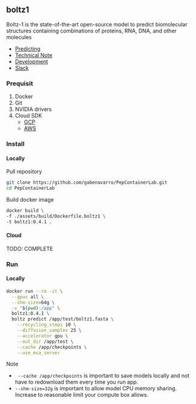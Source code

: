 ## boltz1

Boltz-1 is the state-of-the-art open-source model to predict biomolecular structures containing combinations of proteins, RNA, DNA, and other molecules

* [Predicting](https://github.com/jwohlwend/boltz/blob/main/docs/prediction.md)
* [Technical Note](https://www.biorxiv.org/content/10.1101/2024.11.19.624167v2)
* [Development](https://github.com/jwohlwend/boltz)
* [Slack](https://boltz-community.slack.com/join/shared_invite/zt-2zj7e077b-D1R9S3JVOolhv_NaMELgjQ#/shared-invite/email)

### Prequisit

1. Docker
2. Git
3. NVIDIA drivers
4. Cloud SDK
    - [GCP](./gcp_setup.md)
    - [AWS](./aws_setup.md)

### Install 

#### Locally

Pull repository

```bash
git clone https://github.com/gabenavarro/PepContainerLab.git
cd PepContainerLab
```

Build docker image

```bash
docker build \
-f ./assets/build/Dockerfile.boltz1 \
-t boltz1:0.4.1 .
```

#### Cloud

TODO: COMPLETE 

### Run

#### Locally

```bash
docker run --rm -it \
  --gpus all \
  --shm-size=64g \
  -v "$(pwd):/app" \
  boltz1:0.4.1 \
  boltz predict /app/test/boltz1.fasta \
    --recycling_steps 10 \
    --diffusion_samples 25 \
    --accelerator gpu \
    --out_dir /app/test \
    --cache /app/checkpoints \
    --use_msa_server
```

Note 
* ` --cache /app/checkpoints` is important to save models locally and not have to redownload them every time you run app. 
* `--shm-size=32g` is important to allow model CPU memory sharing. Increase to reasonable limit your compute box allows. 